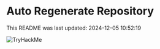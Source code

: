 # Auto Regenerate Repository

This README was last updated: 2024-12-05 10:52:19

 ![TryHackMe](https://tryhackme.com/badge/533634)